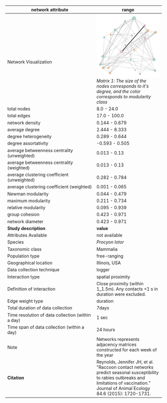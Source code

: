 network attribute|range
---|---
<img width=2500> Network Visualization | ![NetworkImage](/Networks/Visualizations/raccoon_reynolds_matrix_01.png) *Matrix 1: The size of the nodes corresponds to it's degree, and the color corresponds to modularity class*
total nodes|8.0 - 24.0
total edges|17.0 - 100.0
network density|0.144 - 0.679
average degree|2.444 - 8.333
degree heterogeneity|0.289 - 0.644
degree assortativity|-0.593 - 0.505
average betweenness centrality (unweighted)|0.013 - 0.13
average betweenness centrality (weighted)|0.013 - 0.13
average clustering coefficient (unweighted)|0.282 - 0.784
average clustering coefficient (weighted)|0.001 - 0.065
Newman modularity|0.044 - 0.479
maximum modularity|0.211 - 0.734
relative modularity|0.095 - 0.939
group cohesion|0.423 - 0.971
network diameter|0.423 - 0.971
**Study description**|**value**
Attributes Available|not available
Species|*Procyon lotor*
Taxonomic class|Mammalia
Population type|free-ranging
Geographical location|Illinois, USA
Data collection technique|logger
Interaction type|spatial proximity
Definition of interaction|Close proximity (within 1_1.5m). Any contacts <1 s in duration were excluded.
Edge weight type|duration
Total duration of data collection|7days
Time resolution of data collection (within a day)|1 sec
Time span of data collection (within a day)|24 hours
Note|Networks represents adjacency matrices constructed for each week of the year
**Citation** | Reynolds, Jennifer JH, et al. "Raccoon contact networks <br> predict seasonal susceptibility to rabies outbreaks and <br> limitations of vaccination." Journal of Animal Ecology <br> 84.6 (2015): 1720-1731.
